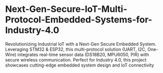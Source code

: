 # Next-Gen-Secure-IoT-Multi-Protocol-Embedded-Systems-for-Industry-4.0
Revolutionizing Industrial IoT with a Next-Gen Secure Embedded System. Leveraging STM32 &amp; ESP32, this multi-protocol solution (UART, I2C, One-Wire) integrates real-time sensor data (DS18B20, MPU6050, PIR) with secure wireless communication. Perfect for Industry 4.0, this project showcases cutting-edge embedded system design and IoT connectivity
